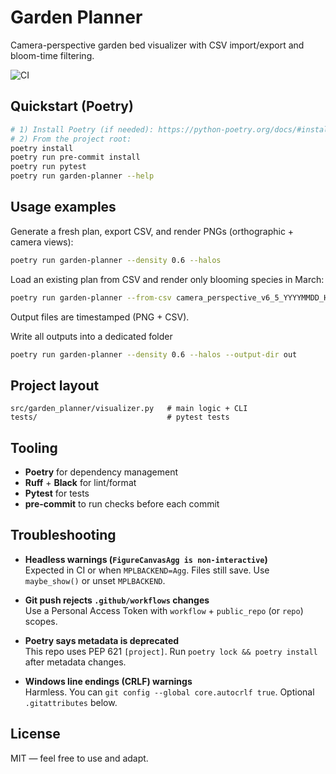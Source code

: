 # Garden Planner

Camera-perspective garden bed visualizer with CSV import/export and bloom-time filtering.

![CI](https://github.com/EternalAmaiti/garden-planner/actions/workflows/ci.yml/badge.svg)

## Quickstart (Poetry)
```bash
# 1) Install Poetry (if needed): https://python-poetry.org/docs/#installation
# 2) From the project root:
poetry install
poetry run pre-commit install
poetry run pytest
poetry run garden-planner --help
```

## Usage examples

Generate a fresh plan, export CSV, and render PNGs (orthographic + camera views):
```bash
poetry run garden-planner --density 0.6 --halos
```

Load an existing plan from CSV and render only blooming species in March:
```bash
poetry run garden-planner --from-csv camera_perspective_v6_5_YYYYMMDD_HHMMSS_plan.csv --month March --halos
```

Output files are timestamped (PNG + CSV).

Write all outputs into a dedicated folder
```bash
poetry run garden-planner --density 0.6 --halos --output-dir out
```

## Project layout
```
src/garden_planner/visualizer.py   # main logic + CLI
tests/                             # pytest tests
```

## Tooling
- **Poetry** for dependency management
- **Ruff** + **Black** for lint/format
- **Pytest** for tests
- **pre-commit** to run checks before each commit

## Troubleshooting

- **Headless warnings (`FigureCanvasAgg is non-interactive`)**  
  Expected in CI or when `MPLBACKEND=Agg`. Files still save. Use `maybe_show()` or unset `MPLBACKEND`.

- **Git push rejects `.github/workflows` changes**  
  Use a Personal Access Token with `workflow` + `public_repo` (or `repo`) scopes.

- **Poetry says metadata is deprecated**  
  This repo uses PEP 621 `[project]`. Run `poetry lock && poetry install` after metadata changes.

- **Windows line endings (CRLF) warnings**  
  Harmless. You can `git config --global core.autocrlf true`. Optional `.gitattributes` below.

## License
MIT — feel free to use and adapt.

